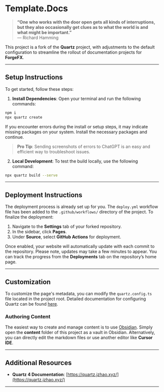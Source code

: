 
# **Template.Docs**

> **“One who works with the door open gets all kinds of interruptions, but they also occasionally get clues as to what the world is and what might be important.”**  
> — Richard Hamming

This project is a fork of the **Quartz** project, with adjustments to the default configuration to streamline the rollout of documentation projects for **ForgeFX**.

---

## **Setup Instructions**

To get started, follow these steps:

1. **Install Dependencies**:
   Open your terminal and run the following commands:
```bash
npm i
npx quartz create
```

If you encounter errors during the install or setup steps, it may indicate missing packages on your system. Install the necessary packages and continue. 

> **Pro Tip**: Sending screenshots of errors to ChatGPT is an easy and efficient way to troubleshoot issues.

2. **Local Development**:
To test the build locally, use the following command:

```bash
npx quartz build --serve
````

---

## **Deployment Instructions**

The deployment process is already set up for you. The `deploy.yml` workflow file has been added to the `.github/workflows/` directory of the project. To finalize the deployment:

1. Navigate to the **Settings** tab of your forked repository.
2. In the sidebar, click **Pages**.
3. Under **Source**, select **GitHub Actions** for deployment.

Once enabled, your website will automatically update with each commit to the repository. Please note, updates may take a few minutes to appear. You can track the progress from the **Deployments** tab on the repository’s home page.

---

## **Customization**

To customize the page's metadata, you can modify the `quartz.config.ts` file located in the project root. Detailed documentation for configuring Quartz can be found [here](https://quartz.jzhao.xyz/configuration).

### **Authoring Content**

The easiest way to create and manage content is to use [Obsidian](https://obsidian.md/). Simply open the **content** folder of this project as a vault in Obsidian. Alternatively, you can directly edit the markdown files or use another editor like **Cursor IDE**.

---

## **Additional Resources**

- **Quartz 4 Documentation**: [https://quartz.jzhao.xyz/](https://quartz.jzhao.xyz/)

---